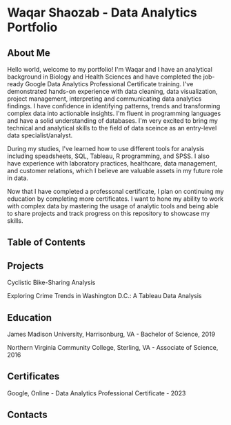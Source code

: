 # Waqar Shaozab - Data Analytics Portfolio
## About Me
Hello world, welcome to my portfolio! I'm Waqar and I have an analytical background in Biology and Health Sciences and have completed the job-ready Google Data Analytics Professional Certificate training. I've demonstrated hands-on experience with data cleaning, data visualization, project management, interpreting and communicating data analytics findings. I have confidence in identifying patterns, trends and transforming complex data into actionable insights. I'm fluent in programming languages and have a solid understanding of databases. I'm very excited to bring my technical and analytical skills to the field of data sceince as an entry-level data specialist/analyst. 

During my studies, I've learned how to use different tools for analysis including speadsheets, SQL, Tableau, R programming, and SPSS. I also have experience with laboratory practices, healthcare, data management, and customer relations, which I believe are valuable assets in my future role in data. 

Now that I have completed a professonal certificate, I plan on continuing my education by completing more certificates. I want to hone my ability to work with complex data by mastering the usage of analytic tools and being able to share projects and track progress on this repository to showcase my skills.
## Table of Contents
## Projects
Cyclistic Bike-Sharing Analysis

Exploring Crime Trends in Washington D.C.: A Tableau Data Analysis
## Education
James Madison University, Harrisonburg, VA - Bachelor of Science, 2019

Northern Virginia Community College, Sterling, VA - Associate of Science, 2016 
## Certificates
Google, Online - Data Analytics Professional Certificate - 2023
## Contacts

